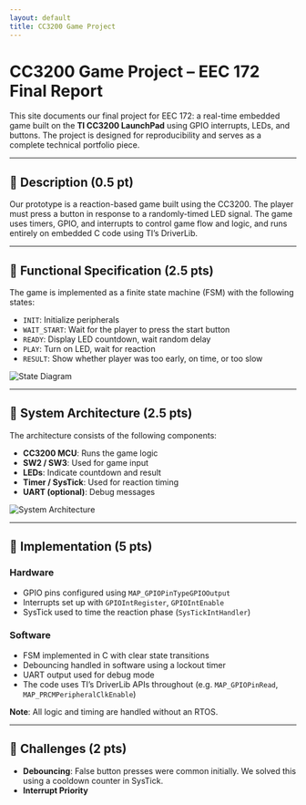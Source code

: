 ```yaml
---
layout: default
title: CC3200 Game Project
---
```


# CC3200 Game Project – EEC 172 Final Report

This site documents our final project for EEC 172: a real-time embedded game built on the **TI CC3200 LaunchPad** using GPIO interrupts, LEDs, and buttons. The project is designed for reproducibility and serves as a complete technical portfolio piece.

---

## 📝 Description (0.5 pt)

Our prototype is a reaction-based game built using the CC3200. The player must press a button in response to a randomly-timed LED signal. The game uses timers, GPIO, and interrupts to control game flow and logic, and runs entirely on embedded C code using TI’s DriverLib.

---

## 🧠 Functional Specification (2.5 pts)

The game is implemented as a finite state machine (FSM) with the following states:

- `INIT`: Initialize peripherals
- `WAIT_START`: Wait for the player to press the start button
- `READY`: Display LED countdown, wait random delay
- `PLAY`: Turn on LED, wait for reaction
- `RESULT`: Show whether player was too early, on time, or too slow

![State Diagram](media/fsm.png)

---

## 🧩 System Architecture (2.5 pts)

The architecture consists of the following components:

- **CC3200 MCU**: Runs the game logic
- **SW2 / SW3**: Used for game input
- **LEDs**: Indicate countdown and result
- **Timer / SysTick**: Used for reaction timing
- **UART (optional)**: Debug messages

![System Architecture](media/system-architecture.png)

---

## 🔧 Implementation (5 pts)

### Hardware
- GPIO pins configured using `MAP_GPIOPinTypeGPIOOutput`
- Interrupts set up with `GPIOIntRegister`, `GPIOIntEnable`
- SysTick used to time the reaction phase (`SysTickIntHandler`)

### Software
- FSM implemented in C with clear state transitions
- Debouncing handled in software using a lockout timer
- UART output used for debug mode
- The code uses TI’s DriverLib APIs throughout (e.g. `MAP_GPIOPinRead`, `MAP_PRCMPeripheralClkEnable`)

**Note**: All logic and timing are handled without an RTOS.

---

## 🧪 Challenges (2 pts)

- **Debouncing**: False button presses were common initially. We solved this using a cooldown counter in SysTick.
- **Interrupt Priority**
